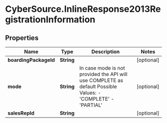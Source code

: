 # CyberSource.InlineResponse2013RegistrationInformation

## Properties
Name | Type | Description | Notes
------------ | ------------- | ------------- | -------------
**boardingPackageId** | **String** |  | [optional] 
**mode** | **String** | In case mode is not provided the API will use COMPLETE as default Possible Values:   - 'COMPLETE'   - 'PARTIAL'  | [optional] 
**salesRepId** | **String** |  | [optional] 


